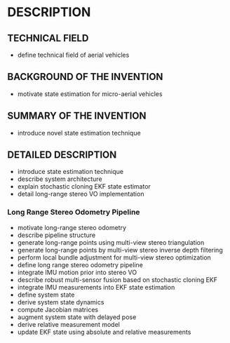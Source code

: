 # DESCRIPTION

## TECHNICAL FIELD

- define technical field of aerial vehicles

## BACKGROUND OF THE INVENTION

- motivate state estimation for micro-aerial vehicles

## SUMMARY OF THE INVENTION

- introduce novel state estimation technique

## DETAILED DESCRIPTION

- introduce state estimation technique
- describe system architecture
- explain stochastic cloning EKF state estimator
- detail long-range stereo VO implementation

### Long Range Stereo Odometry Pipeline

- motivate long-range stereo odometry
- describe pipeline structure
- generate long-range points using multi-view stereo triangulation
- generate long-range points by multi-view stereo inverse depth filtering
- perform local bundle adjustment for multi-view stereo optimization
- define long range stereo odometry pipeline
- integrate IMU motion prior into stereo VO
- describe robust multi-sensor fusion based on stochastic cloning EKF
- integrate IMU measurements into EKF state estimation
- define system state
- derive system state dynamics
- compute Jacobian matrices
- augment system state with delayed pose
- derive relative measurement model
- update EKF state using absolute and relative measurements

